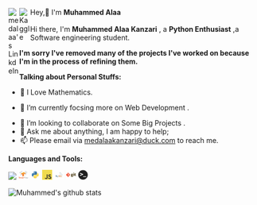 Hey,👋 I'm **Muhammed Alaa**
<a href="https://www.linkedin.com/in/muhamed-alaa-kanzari/">
  <img align="left" alt="medalaa's LinkdeIn" width="22px" src="https://cdn.jsdelivr.net/npm/simple-icons@v3/icons/linkedin.svg" />
</a>
<a href="https://www.kaggle.com/theencyclopedian">
  <img align="left" alt="Kaggle" width="22px" src="https://cdn.jsdelivr.net/npm/simple-icons@3.1.0/icons/kaggle.svg" />
</a>
  <br />
<br />
Hi there, I'm **Muhammed Alaa Kanzari** , a **Python Enthusiast** ,a Software engineering student.

**I'm sorry I've removed many of the projects I've worked on because I'm in the process of refining them.**

**Talking about Personal Stuffs:**
- 🔭 I Love Mathematics.
<!-- - 🔭 I’m currently contribu -->
- 🌱 I’m currently focsing more on Web Development .
<!-- - 🤔 My interests are with Comptetive Programming and all Python related subjects. -->
- 👯 I’m looking to collaborate on Some Big Projects . 
- 💬 Ask me about anything, I am happy to help;
- 📫 Please email via medalaakanzari@duck.com to reach me.



**Languages and Tools:**  

<code><img height="20" src="https://pytorch.org/assets/images/pytorch-logo.png"></code>
<code><img height="20" src="https://raw.githubusercontent.com/github/explore/80688e429a7d4ef2fca1e82350fe8e3517d3494d/topics/tensorflow/tensorflow.png"></code>
<code><img height="20" src="https://raw.githubusercontent.com/github/explore/80688e429a7d4ef2fca1e82350fe8e3517d3494d/topics/python/python.png"></code>
<code><img height="20" src="https://raw.githubusercontent.com/github/explore/80688e429a7d4ef2fca1e82350fe8e3517d3494d/topics/javascript/javascript.png"></code>
<code><img height="20" src="https://raw.githubusercontent.com/github/explore/80688e429a7d4ef2fca1e82350fe8e3517d3494d/topics/mysql/mysql.png"></code>
<code><img height="20" src="https://raw.githubusercontent.com/github/explore/80688e429a7d4ef2fca1e82350fe8e3517d3494d/topics/git/git.png"></code>
<code><img height="20" src="https://raw.githubusercontent.com/github/explore/80688e429a7d4ef2fca1e82350fe8e3517d3494d/topics/terminal/terminal.png"></code>


![Muhammed's github stats](https://github-readme-stats.vercel.app/api?username=Muhammed-Alaa-Kanzari&show_icons=true&hide_border=true)
